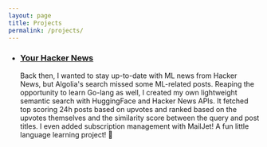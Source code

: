```yaml
---
layout: page
title: Projects
permalink: /projects/
---
```


<div class="home">
    <!-- <h2 class="post-list-heading">{{ page.list_title | default: "Posts" }}</h2> -->
    <ul class="post-list">
      <li>
        <h3>
          <a class="post-link" href="https://astronautas.github.io/your-hnews/">
            Your Hacker News
          </a>
        </h3>
        Back then, I wanted to stay up-to-date with ML news from Hacker News, but Algolia's search missed some ML-related posts. Reaping the opportunity to learn Go-lang as well, I created my own lightweight semantic search with HuggingFace and Hacker News APIs. It fetched top scoring 24h posts based on upvotes and ranked based on the upvotes themselves and the similarity score between the query and post titles. I even added subscription management with MailJet! A fun little language learning project! 🚀
      </li>
    </ul>
</div>
